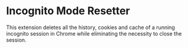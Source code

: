 # Incognito Mode Resetter

This extension deletes all the history, cookies and cache of a running incognito session in Chrome while eliminating the necessity to close the session.
